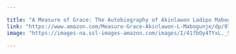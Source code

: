 ```yaml
---

title: "A Measure of Grace: The Autobiography of Akinlawon Ladipo Mabogunje"
link: "https://www.amazon.com/Measure-Grace-Akinlawon-L-Mabogunje/dp/9785042324"
image: "https://images-na.ssl-images-amazon.com/images/I/41fbOy4TYxL._SX348_BO1,204,203,200_.jpg"

---
```

